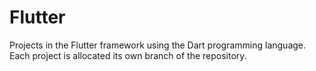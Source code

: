 # Flutter
Projects in the Flutter framework using the Dart programming language. Each project is allocated its own branch of the repository.
